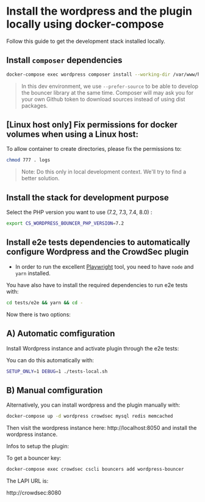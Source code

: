 # Install the wordpress and the plugin locally using docker-compose

Follow this guide to get the development stack installed locally.

## Install `composer` dependencies

```bash
docker-compose exec wordpress composer install --working-dir /var/www/html/wp-content/plugins/cs-wordpress-bouncer --prefer-source
```

> In this dev environment, we use `--prefer-source` to be able to develop the bouncer library at the same time. Composer will may ask you for your own Github token to download sources instead of using dist packages.


## [Linux host only] Fix permissions for docker volumes when using a Linux host:

To allow container to create directories, please fix the permissions to:

```sh
chmod 777 . logs
```

> Note: Do this only in local development context. We'll try to find a better solution.

## Install the stack for development purpose

Select the PHP version you want to use (7.2, 7.3, 7.4, 8.0) :

```bash
export CS_WORDPRESS_BOUNCER_PHP_VERSION=7.2
```

## Install e2e tests dependencies to automatically configure Wordpress and the CrowdSec plugin

* In order to run the excellent [Playwright](https://playwright.dev/) tool, you need to have `node` and `yarn` installed.

You have also have to install the required dependencies to run e2e tests with:

```bash
cd tests/e2e && yarn && cd -
```

Now there is two options:

## A) Automatic comfiguration

Install Wordpress instance and activate plugin through the e2e tests:

You can do this automatically with:

```bash
SETUP_ONLY=1 DEBUG=1 ./tests-local.sh
```

## B) Manual comfiguration

Alternatively, you can install wordpress and the plugin manually with:

```bash
docker-compose up -d wordpress crowdsec mysql redis memcached
```

Then visit the wordpress instance here: http://localhost:8050 and install the wordpress instance.

Infos to setup the plugin:

To get a bouncer key:

```bash
docker-compose exec crowdsec cscli bouncers add wordpress-bouncer
```

The LAPI URL is:

http://crowdsec:8080
